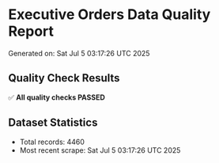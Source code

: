 # Executive Orders Data Quality Report
Generated on: Sat Jul  5 03:17:26 UTC 2025

## Quality Check Results
✅ **All quality checks PASSED**

## Dataset Statistics
- Total records: 4460
- Most recent scrape: Sat Jul  5 03:17:26 UTC 2025
